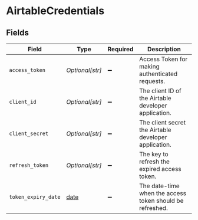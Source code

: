 # AirtableCredentials


## Fields

| Field                                                                | Type                                                                 | Required                                                             | Description                                                          |
| -------------------------------------------------------------------- | -------------------------------------------------------------------- | -------------------------------------------------------------------- | -------------------------------------------------------------------- |
| `access_token`                                                       | *Optional[str]*                                                      | :heavy_minus_sign:                                                   | Access Token for making authenticated requests.                      |
| `client_id`                                                          | *Optional[str]*                                                      | :heavy_minus_sign:                                                   | The client ID of the Airtable developer application.                 |
| `client_secret`                                                      | *Optional[str]*                                                      | :heavy_minus_sign:                                                   | The client secret the Airtable developer application.                |
| `refresh_token`                                                      | *Optional[str]*                                                      | :heavy_minus_sign:                                                   | The key to refresh the expired access token.                         |
| `token_expiry_date`                                                  | [date](https://docs.python.org/3/library/datetime.html#date-objects) | :heavy_minus_sign:                                                   | The date-time when the access token should be refreshed.             |